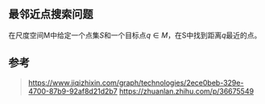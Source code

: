 ## 最邻近点搜索问题

在尺度空间M中给定一个点集$S$和一个目标点$q ∈ M$，在S中找到距离$q$最近的点。


## 参考
> https://www.jiqizhixin.com/graph/technologies/2ece0beb-329e-4700-87b9-92af8d21d2b7
> https://zhuanlan.zhihu.com/p/36675549